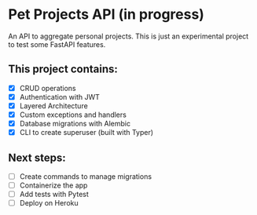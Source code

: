 # Pet Projects API (in progress)

An API to aggregate personal projects. This is just an experimental project to test some FastAPI features.

## This project contains:

- [x] CRUD operations
- [x] Authentication with JWT
- [x] Layered Architecture
- [x] Custom exceptions and handlers
- [x] Database migrations with Alembic
- [x] CLI to create superuser (built with Typer)

## Next steps:
- [ ] Create commands to manage migrations
- [ ] Containerize the app
- [ ] Add tests with Pytest
- [ ] Deploy on Heroku
